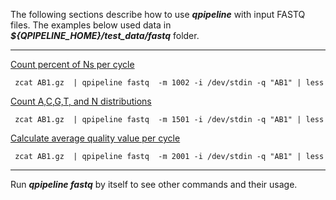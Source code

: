 


The following sections describe how to use **_qpipeline_** with input FASTQ files.  The examples below used data in **_${QPIPELINE_HOME}/test_data/fastq_** folder.

---
[Count percent of Ns per cycle](#Count-percent-of-Ns-per-cycle)
```
 zcat AB1.gz  | qpipeline fastq  -m 1002 -i /dev/stdin -q "AB1" | less
```

[Count A,C,G,T, and N distributions](#Count-A-C-G-T-and-N-distributions)
```
 zcat AB1.gz  | qpipeline fastq  -m 1501 -i /dev/stdin -q "AB1" | less
```

[Calculate average quality value per cycle](#Calculate-average-quality-value-per-cycle)
```
 zcat AB1.gz  | qpipeline fastq  -m 2001 -i /dev/stdin -q "AB1" | less
```
---

Run **_qpipeline fastq_** by itself to see other commands and their usage.
